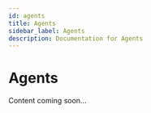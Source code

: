 ```yaml
---
id: agents
title: Agents
sidebar_label: Agents
description: Documentation for Agents
---
```


# Agents

Content coming soon...
